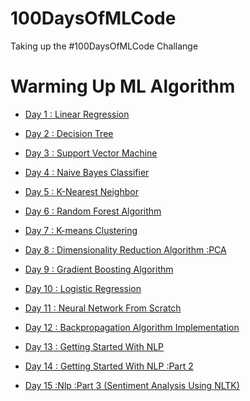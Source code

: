 # 100DaysOfMLCode
Taking up the #100DaysOfMLCode Challange 

# Warming Up ML Algorithm 

* <a href = "https://github.com/TheCaffeineDev/100DaysOfMLCode/tree/master/1.%20Linear%20Regression%20(Day-1)">Day 1 : Linear Regression</a>

* <a href = "https://github.com/TheCaffeineDev/100DaysOfMLCode/tree/master/2.%20Decision%20Tree%20(Day-2)">Day 2 : Decision Tree</a>

* <a href = "https://github.com/TheCaffeineDev/100DaysOfMLCode/tree/master/3.%20Support%20Vector%20Machine%20(Day-3)">Day 3 : Support Vector Machine</a>

* <a href = "https://github.com/TheCaffeineDev/100DaysOfMLCode/tree/master/4.%20Naive%20Bayes%20Algorithm%20(Day-4)">Day 4 : Naive Bayes Classifier</a>

* <a href = "https://github.com/TheCaffeineDev/100DaysOfMLCode/tree/master/5.%20%20K-Nearest%20Neighbor">Day 5 : K-Nearest Neighbor</a>

* <a href = "https://github.com/TheCaffeineDev/100DaysOfMLCode/tree/master/6.%20Random%20Forest%20Algorithm%20(Day%20-6)">Day 6 : Random Forest Algorithm</a>

* <a href = "https://github.com/TheCaffeineDev/100DaysOfMLCode/tree/master/7.%20K-means%20Clustering%20(Day-7)">Day 7 : K-means Clustering</a>

* <a href = "https://github.com/TheCaffeineDev/100DaysOfMLCode/tree/master/8.%20Dimensionality%20Reduction%20Algorithm%20(Day%20-8)">Day 8 : Dimensionality Reduction Algorithm :PCA</a>

* <a href = "https://github.com/TheCaffeineDev/100DaysOfMLCode/tree/master/9.%20Gradient%20Boosting%20Algorithm%20(Day-9)">Day 9 : Gradient Boosting Algorithm</a>

* <a href = "https://github.com/TheCaffeineDev/100DaysOfMLCode/tree/master/10.%20Logistic%20Regression%20(Day-10)">Day 10 : Logistic Regression</a>

* <a href = "https://github.com/TheCaffeineDev/100DaysOfMLCode/tree/master/11.%20Neural%20Network%20From%20%20Scratch%20(Day-11)">Day 11 : Neural Network From Scratch</a>

* <a href = "https://github.com/TheCaffeineDev/100DaysOfMLCode/tree/master/12.%20Backpropagation%20Algorithm%20Neural%20Network%20(Day-12)">Day 12 : Backpropagation Algorithm Implementation</a>

* <a href = "https://github.com/TheCaffeineDev/100DaysOfMLCode/tree/master/13.%20NLP">Day 13 : Getting Started With NLP</a>

* <a href = "https://github.com/TheCaffeineDev/100DaysOfMLCode/tree/master/14.%20NlP%20-Part%202">Day 14 : Getting Started With NLP :Part 2</a>

* <a href = "https://github.com/TheCaffeineDev/100DaysOfMLCode/tree/master/15.%20NLP-%20Part%203%20(Sentiment%20Analysis)">Day 15 :Nlp :Part 3 (Sentiment Analysis Using NLTK) </a>
